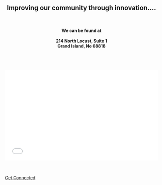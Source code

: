 <div align="center">
<h2>
Improving our community through innovation....
</h2><br>
<h4>
We can be found at <br><br>
<b>214 North Locust, Suite 1</b><br>
<b>Grand Island, Ne 68818</b>
</h4>
</div>
<br>
<br>
<br>
<iframe width="100%" height="300" style="border:none;" src="map.html" /></iframe>
<br><br><br>

[Get Connected](/getConnected ":class=button")
